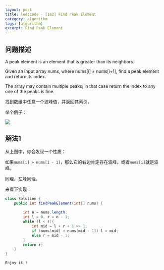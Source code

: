 ```yaml
---
layout: post
title: leetcode - [162] Find Peak Element
category: algorithm
tags: [algorithm]
excerpt: Find Peak Element
---
```


## 问题描述  

A peak element is an element that is greater than its neighbors.  

Given an input array nums, where nums[i] ≠ nums[i+1], find a peak element and return its index.  

The array may contain multiple peaks, in that case return the index to any one of the peaks is fine.  

找到数组中任意一个波峰值，并返回其索引。  


举个例子：  

![](https://yyc-images.oss-cn-beijing.aliyuncs.com/leetcode_162_key.png)  



## 解法1  

从上图中，你会发现一个性质：   

如果`nums[i] > nums[i - 1]`，那么它的右边肯定存在波峰，或者`nums[i]`就是波峰。  

同理，左峰同理。  


来看下实现：  


``` java
class Solution {
    public int findPeakElement(int[] nums) {
        
        int n = nums.length;
        int l = 0, r = n - 1;
        while (l < r){
            int mid = l + r + 1 >> 1;
            if (nums[mid] > nums[mid - 1]) l = mid;
            else r = mid - 1;
        }
        return r;
    }
}
```

`Enjoy it ! `